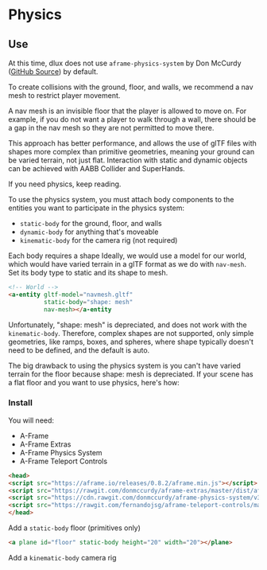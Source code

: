 # Physics
## Use
At this time, dlux does not use `aframe-physics-system` by Don McCurdy ([GitHub Source](https://github.com/donmccurdy/aframe-physics-system)) by default.

To create collisions with the ground, floor, and walls, we recommend a nav mesh to restrict player movement.

A nav mesh is an invisible floor that the player is allowed to move on. For example, if you do not want a player to walk through a wall, there should be a gap in the nav mesh so they are not permitted to move there.

This approach has better performance, and allows the use of glTF files with shapes more complex than primitive geometries, meaning your ground can be varied terrain, not just flat. Interaction with static and dynamic objects can be achieved with AABB Collider and SuperHands.

If you need physics, keep reading.

To use the physics system, you must attach body components to the entities you want to participate in the physics system:
* `static-body` for the ground, floor, and walls
* `dynamic-body` for anything that's moveable
* `kinematic-body` for the camera rig (not required)

Each body requires a shape
Ideally, we would use a model for our world, which would have varied terrain in a glTF format as we do with `nav-mesh`. Set its body type to static and its shape to mesh. 
```html
<!-- World -->
<a-entity gltf-model="navmesh.gltf"
          static-body="shape: mesh"
          nav-mesh></a-entity
```
Unfortunately, "shape: mesh" is depreciated, and does not work with the `kinematic-body`. Therefore, complex shapes are not supported, only simple geometries, like ramps, boxes, and spheres, where shape typically doesn't need to be defined, and the default is auto.

The big drawback to using the physics system is you can't have varied terrain for the floor because shape: mesh is depreciated. If your scene has a flat floor and you want to use physics, here's how:

### Install
You will need:
* A-Frame
* A-Frame Extras
* A-Frame Physics System
* A-Frame Teleport Controls
```html
<head>
<script src="https://aframe.io/releases/0.8.2/aframe.min.js"></script>
<script src="https://rawgit.com/donmccurdy/aframe-extras/master/dist/aframe-extras.js"></script>
<script src="https://cdn.rawgit.com/donmccurdy/aframe-physics-system/v3.3.0/dist/aframe-physics-system.min.js"></script>
<script src="https://rawgit.com/fernandojsg/aframe-teleport-controls/master/dist/aframe-teleport-controls.min.js"></script>
</head>
```
Add a `static-body` floor (primitives only)
```html
<a plane id="floor" static-body height="20" width="20"></plane>
```
Add a `kinematic-body` camera rig